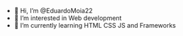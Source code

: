 - 👋 Hi, I’m @EduardoMoia22
- 👀 I’m interested in Web development
- 🌱 I’m currently learning HTML CSS JS and Frameworks 

<!---
EduardoMoia22/EduardoMoia22 is a ✨ special ✨ repository because its `README.md` (this file) appears on your GitHub profile.
You can click the Preview link to take a look at your changes.
--->
